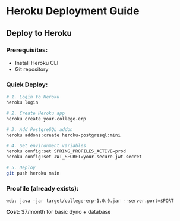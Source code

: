 # Heroku Deployment Guide

## Deploy to Heroku

### Prerequisites:
- Install Heroku CLI
- Git repository

### Quick Deploy:
```bash
# 1. Login to Heroku
heroku login

# 2. Create Heroku app
heroku create your-college-erp

# 3. Add PostgreSQL addon
heroku addons:create heroku-postgresql:mini

# 4. Set environment variables
heroku config:set SPRING_PROFILES_ACTIVE=prod
heroku config:set JWT_SECRET=your-secure-jwt-secret

# 5. Deploy
git push heroku main
```

### Procfile (already exists):
```
web: java -jar target/college-erp-1.0.0.jar --server.port=$PORT
```

**Cost:** $7/month for basic dyno + database